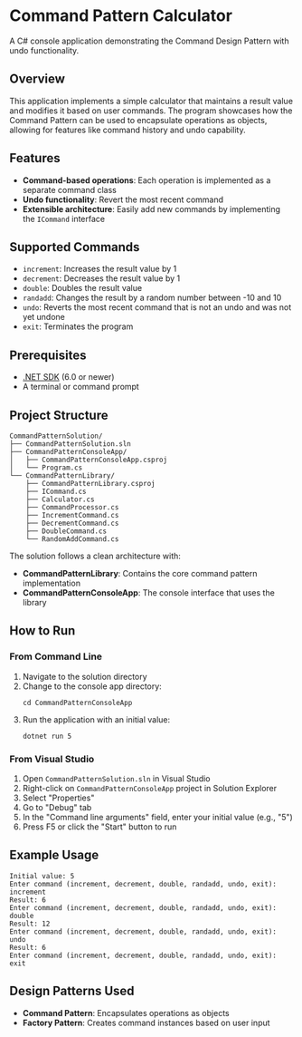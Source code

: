 # Command Pattern Calculator

A C# console application demonstrating the Command Design Pattern with undo functionality.

## Overview

This application implements a simple calculator that maintains a result value and modifies it based on user commands. The program showcases how the Command Pattern can be used to encapsulate operations as objects, allowing for features like command history and undo capability.

## Features

- **Command-based operations**: Each operation is implemented as a separate command class
- **Undo functionality**: Revert the most recent command
- **Extensible architecture**: Easily add new commands by implementing the `ICommand` interface

## Supported Commands

- `increment`: Increases the result value by 1
- `decrement`: Decreases the result value by 1
- `double`: Doubles the result value
- `randadd`: Changes the result by a random number between -10 and 10
- `undo`: Reverts the most recent command that is not an undo and was not yet undone
- `exit`: Terminates the program

## Prerequisites

- [.NET SDK](https://dotnet.microsoft.com/download) (6.0 or newer)
- A terminal or command prompt

## Project Structure

```
CommandPatternSolution/
├── CommandPatternSolution.sln
├── CommandPatternConsoleApp/
│   ├── CommandPatternConsoleApp.csproj
│   └── Program.cs
└── CommandPatternLibrary/
    ├── CommandPatternLibrary.csproj
    ├── ICommand.cs
    ├── Calculator.cs
    ├── CommandProcessor.cs
    ├── IncrementCommand.cs
    ├── DecrementCommand.cs
    ├── DoubleCommand.cs
    └── RandomAddCommand.cs
```

The solution follows a clean architecture with:
- **CommandPatternLibrary**: Contains the core command pattern implementation
- **CommandPatternConsoleApp**: The console interface that uses the library

## How to Run

### From Command Line

1. Navigate to the solution directory
2. Change to the console app directory:
   ```
   cd CommandPatternConsoleApp
   ```
3. Run the application with an initial value:
   ```
   dotnet run 5
   ```

### From Visual Studio

1. Open `CommandPatternSolution.sln` in Visual Studio
2. Right-click on `CommandPatternConsoleApp` project in Solution Explorer
3. Select "Properties"
4. Go to "Debug" tab
5. In the "Command line arguments" field, enter your initial value (e.g., "5")
6. Press F5 or click the "Start" button to run

## Example Usage

```
Initial value: 5
Enter command (increment, decrement, double, randadd, undo, exit): increment
Result: 6
Enter command (increment, decrement, double, randadd, undo, exit): double
Result: 12
Enter command (increment, decrement, double, randadd, undo, exit): undo
Result: 6
Enter command (increment, decrement, double, randadd, undo, exit): exit
```

## Design Patterns Used

- **Command Pattern**: Encapsulates operations as objects
- **Factory Pattern**: Creates command instances based on user input

